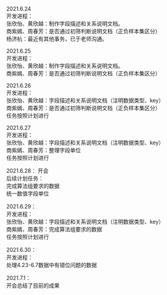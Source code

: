 2021.6.24   
开发进程：  
张欣怡、黄欣越：制作字段描述和关系说明文档。  
商紫嫣、周春芳：是否通过初筛判断说明文档（正负样本集区分）  
杨济杭：最近有其他事务，已于老师沟通。  

2021.6.25  
开发进程：  
张欣怡、黄欣越：制作字段描述和关系说明文档。  
商紫嫣、周春芳：是否通过初筛判断说明文档（正负样本集区分）  

2021.6.26  
开发进程：   
张欣怡、黄欣越：字段描述和关系说明文档（注明数据类型、key）  
商紫嫣、周春芳：是否通过初筛判断说明文档（正负样本集区分）  
任务按照计划进行  

2021.6.27  
开发进程：   
张欣怡、黄欣越：字段描述和关系说明文档（注明数据类型、key）  
商紫嫣、周春芳：整理字段单位  
任务按照计划进行  

2021.6.28： 
开会  
后续计划任务：  
完成算法组要求的数据  
统一数值字段单位  

2021.6.29：  
开发进程：  
张欣怡、黄欣越：字段描述和关系说明文档（注明数据类型、key）   
商紫嫣、周春芳：完成算法组要求的数据  
任务按照计划进行   

2021.6.30：  
开发进程：  
处理4.23-6.7数据中有错位问题的数据  

2021.7.1：  
开会总结了目前的成果
